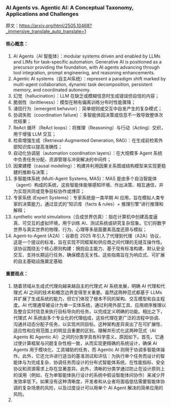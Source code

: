 ### AI Agents vs. Agentic AI: A Conceptual Taxonomy, Applications and Challenges
原文：https://arxiv.org/html/2505.10468?_immersive_translate_auto_translate=1

#### 核心概念：
1. AI Agents（AI 智能体）：modular systems driven and enabled by LLMs and LIMs for task-specific automation. Generative AI is positioned as a precursor providing the foundation, with AI agents advancing through tool integration, prompt engineering, and reasoning enhancements.
2. Agentic AI systems（自主AI系统）：represent a paradigm shift marked by multi-agent collaboration, dynamic task decomposition, persistent memory, and coordinated autonomy.
3. 幻觉（hallucination）：LLM 在缺乏或模糊信息时生成错误但自信的内容；
4. 脆弱性（brittleness）：模型在稍有偏离训练分布时性能骤降；
5. 涌现行为（emergent behavior）：简单规则或交互中自发产生的复杂模式；
6. 协调失败（coordination failure）：多智能体因决策或信息不一致导致整体次优结果；
7. ReAct 循环（ReAct loops）：将推理（Reasoning）与行动（Acting）交织，用于增强 LLM 交互；
8. 检索增强生成（Retrieval-Augmented Generation, RAG）：在生成前检索外部知识库以提高准确性；
9. 自动化协调层（automation coordination layers）：在大规模多 Agent 系统中负责任务分配、资源管理与冲突解决的中间件；
10. 因果建模（causal modeling）：构建并利用因果关系图或结构模型来实现更稳健的推断与决策；
11. 多智能体系统 (Multi-Agent Systems, MAS)：MAS 是由多个自治智能体（agent）构成的系统，这些智能体能够感知环境、作出决策、相互通信，并为实现共同或竞争目标协作或博弈；
12. 专家系统 (Expert Systems)：专家系统是一类早期 AI 应用，旨在模拟人类专家的决策能力，通过显式的“知识库（facts & rules）+ 推理引擎”进行推理和解释；
13. synthetic world simulations（合成世界仿真）：指在计算机中创建高度逼真、可交互的虚拟环境，用于训练 AI、测试系统或研究复杂现象。它们将数字世界与真实世界的物理、行为、心理等多层面要素高度还原与模拟；
14. Agent-to-Agent (A2A) ：谷歌在 2025 年引入了代理到代理（A2A）协议，这是一个提议的标准，旨在实现不同框架和供应商之间代理的无缝互操作性。该协议围绕五个核心原则构建：拥抱自主能力、基于现有标准构建、默认安全交互、支持长期运行任务、确保模态无关性。这些指南旨在为响应式、可扩展的自主基础设施奠定基础

#### 重要观点：
1. 随着领域从生成式代理向越来越自主的代理式 AI 系统发展，明确 AI 代理和代理式 AI 之间的技术和概念边界变得至关重要。虽然这两种范式都基于 LLMs 并扩展了生成系统的能力，但它们体现了根本不同的架构、交互模型和自主程度。AI 代理通常被设计为单一实体系统，通过利用外部工具、应用顺序推理以及整合实时信息来执行目标导向的任务，以完成定义明确的功能。相比之下，代理式 AI 系统由多个专业化的代理组成，这些代理在更广泛的流程中协调、沟通并动态分配子任务，以实现共同目标。这种架构差异突出了在可扩展性、适应性和应用范围上的明显且重要的区别。理解并形式化这两种范式（AI Agents 和 Agentic AI）之间的分类学具有科学意义，原因如下。首先，它通过使计算框架与问题复杂性相一致，从而实现更精确的系统设计，确保 AI Agents 用于模块化、工具辅助的任务，而 Agentic AI 则用于协调多智能体操作。此外，它还允许进行适当的基准测试和评估：为执行单个任务而设计的智能体与为完成复杂、协调任务而设计的分布式智能体系统，在性能指标、安全协议和资源需求上存在显著差异。此外，清晰的分类学通过防止在设计原则上的误用（例如，在为单智能体执行设计的系统中假设智能体间协作）来减少开发效率低下。如果没有这种清晰度，开发者和从业者将面临低估需要智能体协调的复杂场景的风险，以及过度设计可以用单个 AI Agent 解决的简单应用的风险。
2. 
